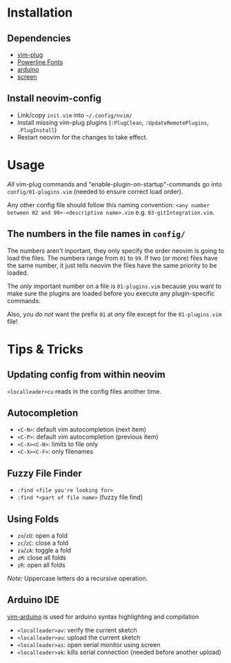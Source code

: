 # Installation
## Dependencies
* [vim-plug](https://github.com/junegunn/vim-plug)
* [Powerline Fonts](https://github.com/powerline/fonts)
* [arduino](https://www.archlinux.org/packages/community/x86_64/arduino/=)
* [screen](https://www.archlinux.org/packages/extra/x86_64/screen/)

## Install neovim-config
* Link/copy `init.vim` into `~/.config/nvim/`
* Install missing vim-plug plugins (`:PlugClean`, `:UpdateRemotePlugins`, `.PlugInstall`)
* Restart neovim for the changes to take effect.

# Usage
*All* vim-plug commands and "enable-plugin-on-startup"-commands go into `config/01-plugins.vim` (needed to ensure correct load order).

Any other config file should follow this naming convention: `<any number between 02 and 99>-<descriptive name>.vim` e.g. `03-gitIntegration.vim`.

## The numbers in the file names in `config/`
The numbers aren't inportant, they only specify the order neovim is going to load the files. The numbers range from `01` to `99`. If two (or more) files have the same number, it just tells neovim the files have the same priority to be loaded.

The *only* important number on a file is `01-plugins.vim` because you want to make sure the plugins are loaded before you execute any plugin-specific commands.

Also, you *do not* want the prefix `01` at *any* file except for the `01-plugins.vim` file!

# Tips & Tricks
## Updating config from within neovim
`<localleader>cu` reads in the config files another time.

## Autocompletion
* `<C-N>`: default vim autocompletion (next item)
* `<C-P>`: default vim autocompletion (previous item)
* `<C-X><C-N>`: limits to file only
* `<C-X><C-F>`: only filenames

## Fuzzy File Finder
* `:find <file you're looking for>`
* `:find *<part of file name>` (fuzzy file find)

## Using Folds
* `zo`/`zO`: open a fold
* `zc`/`zC`: close a fold
* `za`/`zA`: toggle a fold
* `zM`: close all folds
* `zR`: open all folds

*Note:* Uppercase letters do a recursive operation.

## Arduino IDE
[vim-arduino](https://github.com/stevearc/vim-arduino) is used for arduino syntax highlighting and compilation

* `<localleader>av`: verify the current sketch
* `<localleader>au`: upload the current sketch
* `<localleader>as`: open serial monitor using screen
* `<localleader>ak`: kills serial connection (needed before another upload)
